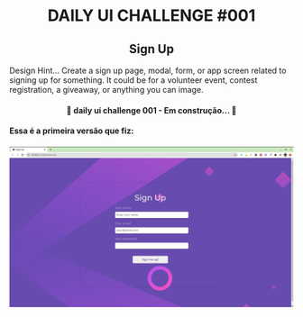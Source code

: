<h1 align="center">DAILY UI CHALLENGE #001 </h1>

<h2 align="center">Sign Up</h2>
 

Design Hint...
Create a sign up page, modal, form, or app screen related to signing up for something. It could be for a volunteer event, contest registration, a giveaway, or anything you can image.

<h4 align="center"> 
	🚧  daily  ui challenge 001 - Em construção...  🚧
</h4>

<h4> Essa é a primeira versão que fiz: <h4>
<img src="./001.jpeg">
